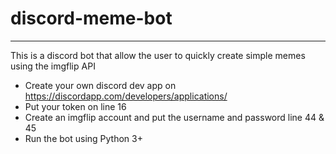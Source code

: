 # discord-meme-bot
---
This is a discord bot that allow the user to quickly create simple memes using the imgflip API

* Create your own discord dev app on https://discordapp.com/developers/applications/
* Put your token on line 16
* Create an imgflip account and put the username and password line 44 & 45
* Run the bot using Python 3+

